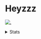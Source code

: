 # Heyzzz  

[![.](https://skillicons.dev/icons?i=js,ts,nextjs,nestjs,mongodb)](https://skillicons.dev)  

<details>
<summary>Stats</summary
<!--START_SECTION:waka-->

```txt
TypeScript   8 hrs 5 mins    ███████████████████░░░░░░   75.63 %
JSON         1 hr 10 mins    ██▓░░░░░░░░░░░░░░░░░░░░░░   11.04 %
CSS          1 hr 8 mins     ██▓░░░░░░░░░░░░░░░░░░░░░░   10.72 %
JavaScript   16 mins         ▓░░░░░░░░░░░░░░░░░░░░░░░░   02.58 %
Git Config   0 secs          ░░░░░░░░░░░░░░░░░░░░░░░░░   00.01 %
```

<!--END_SECTION:waka-->
</details>
